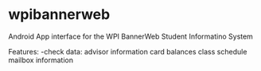 wpibannerweb
============

Android App interface for the WPI BannerWeb Student Informatino System

Features:
-check data:
 advisor information
 card balances
 class schedule
 mailbox information
